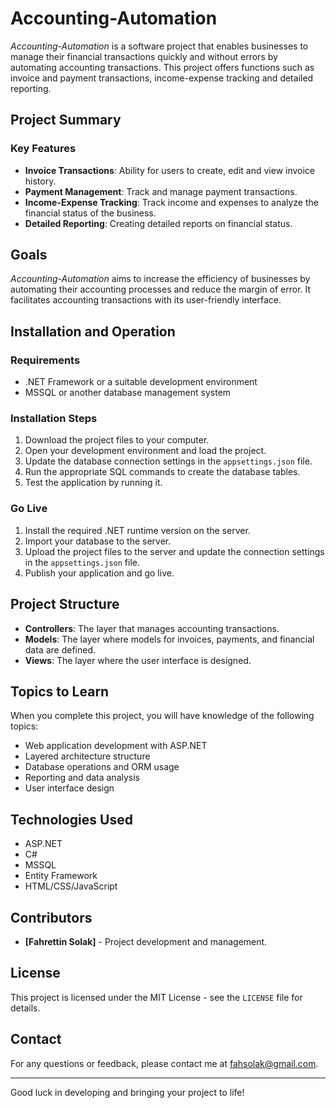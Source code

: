 # Accounting-Automation

*Accounting-Automation* is a software project that enables businesses to manage their financial transactions quickly and without errors by automating accounting transactions. This project offers functions such as invoice and payment transactions, income-expense tracking and detailed reporting.

## Project Summary

### Key Features
- **Invoice Transactions**: Ability for users to create, edit and view invoice history.
- **Payment Management**: Track and manage payment transactions.
- **Income-Expense Tracking**: Track income and expenses to analyze the financial status of the business.
- **Detailed Reporting**: Creating detailed reports on financial status.

## Goals
*Accounting-Automation* aims to increase the efficiency of businesses by automating their accounting processes and reduce the margin of error. It facilitates accounting transactions with its user-friendly interface.

## Installation and Operation

### Requirements
- .NET Framework or a suitable development environment
- MSSQL or another database management system

### Installation Steps
1. Download the project files to your computer.
2. Open your development environment and load the project.
3. Update the database connection settings in the `appsettings.json` file.
4. Run the appropriate SQL commands to create the database tables.
5. Test the application by running it.

### Go Live
1. Install the required .NET runtime version on the server.
2. Import your database to the server.
3. Upload the project files to the server and update the connection settings in the `appsettings.json` file.
4. Publish your application and go live.

## Project Structure

- **Controllers**: The layer that manages accounting transactions.
- **Models**: The layer where models for invoices, payments, and financial data are defined.
- **Views**: The layer where the user interface is designed.

## Topics to Learn

When you complete this project, you will have knowledge of the following topics:
- Web application development with ASP.NET
- Layered architecture structure
- Database operations and ORM usage
- Reporting and data analysis
- User interface design

## Technologies Used
- ASP.NET
- C#
- MSSQL
- Entity Framework
- HTML/CSS/JavaScript

## Contributors
- **[Fahrettin Solak]** - Project development and management.

## License
This project is licensed under the MIT License - see the `LICENSE` file for details.

## Contact
For any questions or feedback, please contact me at [fahsolak@gmail.com](mailto:fahsolak@gmail.com).

---

Good luck in developing and bringing your project to life!
